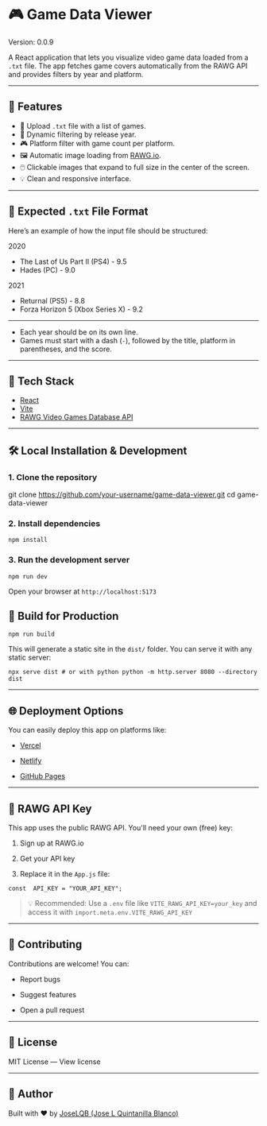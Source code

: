 # 🎮 Game Data Viewer 

Version: 0.0.9

A React application that lets you visualize video game data loaded from a `.txt` file. The app fetches game covers automatically from the RAWG API and provides filters by year and platform.

---
## 🚀 Features

- 📂 Upload `.txt` file with a list of games.
- 📅 Dynamic filtering by release year.
- 🎮 Platform filter with game count per platform.
- 🖼️ Automatic image loading from [RAWG.io](https://rawg.io/apidocs).
- 🖱️ Clickable images that expand to full size in the center of the screen.
- 💡 Clean and responsive interface.

---

## 📄 Expected `.txt` File Format

Here’s an example of how the input file should be structured:

2020

-   The Last of Us Part II (PS4) - 9.5
-   Hades (PC) - 9.0
    

2021

-   Returnal (PS5) - 8.8
-   Forza Horizon 5 (Xbox Series X) - 9.2

---
- Each year should be on its own line.
- Games must start with a dash (`-`), followed by the title, platform in parentheses, and the score.

---

## 🧰 Tech Stack

- [React](https://react.dev/)
- [Vite](https://vitejs.dev/)
- [RAWG Video Games Database API](https://rawg.io/apidocs)

---

## 🛠️ Local Installation & Development

### 1. Clone the repository


git clone https://github.com/your-username/game-data-viewer.git
cd game-data-viewer


### 2. Install dependencies


`npm install`

### 3. Run the development server


`npm run dev` 

Open your browser at `http://localhost:5173`

## 🧱 Build for Production

`npm run build` 

This will generate a static site in the `dist/` folder. You can serve it with any static server:



`npx serve dist # or with python python -m http.server 8080 --directory dist` 

----------

## 🌐 Deployment Options

You can easily deploy this app on platforms like:

-   [Vercel](https://vercel.com/)
    
-   [Netlify](https://netlify.com/)
    
-   [GitHub Pages](https://pages.github.com/)
    

----------

## 🔑 RAWG API Key

This app uses the public RAWG API. You'll need your own (free) key:

1.  Sign up at RAWG.io
    
2.  Get your API key
    
3.  Replace it in the `App.js` file:
    

`const  API_KEY = "YOUR_API_KEY";` 

> 💡 Recommended: Use a `.env` file like `VITE_RAWG_API_KEY=your_key` and access it with `import.meta.env.VITE_RAWG_API_KEY`

----------


## 🤝 Contributing

Contributions are welcome! You can:

-   Report bugs
    
-   Suggest features
    
-   Open a pull request
    

----------

## 📝 License

MIT License — View license

----------

## 🧠 Author

Built with ❤️ by [JoseLQB (Jose L Quintanilla Blanco)](https://github.com/JoseLQB)
